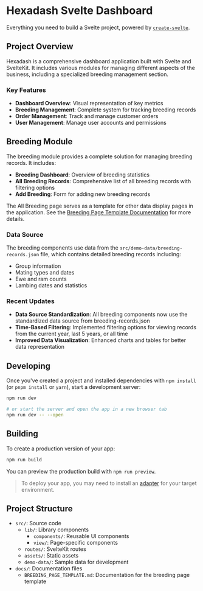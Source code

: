 # Hexadash Svelte Dashboard

Everything you need to build a Svelte project, powered by [`create-svelte`](https://github.com/sveltejs/kit/tree/master/packages/create-svelte).

## Project Overview

Hexadash is a comprehensive dashboard application built with Svelte and SvelteKit. It includes various modules for managing different aspects of the business, including a specialized breeding management section.

### Key Features

- **Dashboard Overview**: Visual representation of key metrics
- **Breeding Management**: Complete system for tracking breeding records
- **Order Management**: Track and manage customer orders
- **User Management**: Manage user accounts and permissions

## Breeding Module

The breeding module provides a complete solution for managing breeding records. It includes:

- **Breeding Dashboard**: Overview of breeding statistics
- **All Breeding Records**: Comprehensive list of all breeding records with filtering options
- **Add Breeding**: Form for adding new breeding records

The All Breeding page serves as a template for other data display pages in the application. See the [Breeding Page Template Documentation](./docs/BREEDING_PAGE_TEMPLATE.md) for more details.

### Data Source

The breeding components use data from the `src/demo-data/breeding-records.json` file, which contains detailed breeding records including:
- Group information
- Mating types and dates
- Ewe and ram counts
- Lambing dates and statistics

### Recent Updates

- **Data Source Standardization**: All breeding components now use the standardized data source from breeding-records.json
- **Time-Based Filtering**: Implemented filtering options for viewing records from the current year, last 5 years, or all time
- **Improved Data Visualization**: Enhanced charts and tables for better data representation

## Developing

Once you've created a project and installed dependencies with `npm install` (or `pnpm install` or `yarn`), start a development server:

```bash
npm run dev

# or start the server and open the app in a new browser tab
npm run dev -- --open
```

## Building

To create a production version of your app:

```bash
npm run build
```

You can preview the production build with `npm run preview`.

> To deploy your app, you may need to install an [adapter](https://kit.svelte.dev/docs/adapters) for your target environment.

## Project Structure

- `src/`: Source code
  - `lib/`: Library components
    - `components/`: Reusable UI components
    - `view/`: Page-specific components
  - `routes/`: SvelteKit routes
  - `assets/`: Static assets
  - `demo-data/`: Sample data for development
- `docs/`: Documentation files
  - `BREEDING_PAGE_TEMPLATE.md`: Documentation for the breeding page template
